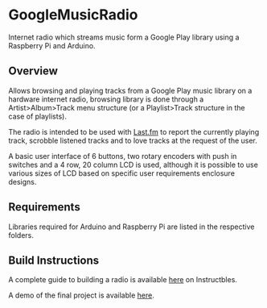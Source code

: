 GoogleMusicRadio
================
Internet radio which streams music form a Google Play library using a Raspberry Pi and Arduino.

Overview
--------
Allows browsing and playing tracks from a Google Play music library on a hardware internet radio, browsing library is done through a Artist>Album>Track menu structure (or a Playlist>Track structure in the case of playlists).

The radio is intended to be used with [Last.fm](http://last.fm) to report the currently playing track, scrobble listened tracks and to love tracks at the request of the user.

A basic user interface of 6 buttons, two rotary encoders with push in switches and a 4 row, 20 column LCD is used, although it is possible to use various sizes of LCD based on specific user requirements enclosure designs.

Requirements
------------
Libraries required for Arduino and Raspberry Pi are listed in the respective folders.

Build Instructions
------------------
A complete guide to building a radio is available [here](http://www.instructables.com/id/Google-Play-Music-Internet-Radio-Raspberry-Pi-and/) on Instructbles.

A demo of the final project is available [here](http://www.youtube.com/watch?v=tgPbvo-8iRc).
